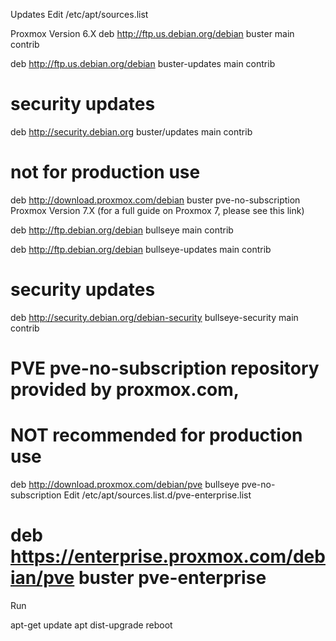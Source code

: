 Updates
Edit /etc/apt/sources.list

Proxmox Version 6.X
deb http://ftp.us.debian.org/debian buster main contrib

deb http://ftp.us.debian.org/debian buster-updates main contrib

# security updates
deb http://security.debian.org buster/updates main contrib

# not for production use
deb http://download.proxmox.com/debian buster pve-no-subscription
Proxmox Version 7.X
(for a full guide on Proxmox 7, please see this link)

deb http://ftp.debian.org/debian bullseye main contrib

deb http://ftp.debian.org/debian bullseye-updates main contrib

# security updates
deb http://security.debian.org/debian-security bullseye-security main contrib

# PVE pve-no-subscription repository provided by proxmox.com,
# NOT recommended for production use
deb http://download.proxmox.com/debian/pve bullseye pve-no-subscription
Edit /etc/apt/sources.list.d/pve-enterprise.list

# deb https://enterprise.proxmox.com/debian/pve buster pve-enterprise
Run

apt-get update
apt dist-upgrade
reboot

